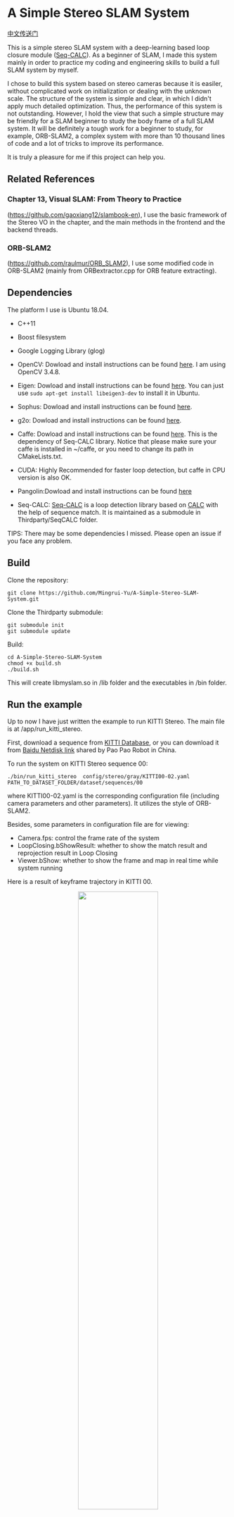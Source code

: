 # A Simple Stereo SLAM System

[中文传送门](https://www.cnblogs.com/MingruiYu/p/12634631.html)

This is a simple stereo SLAM system with a deep-learning based loop closure module ([Seq-CALC](https://github.com/Mingrui-Yu/Seq-CALC)). As a beginner of SLAM, I made this system mainly in order to practice my coding and engineering skills to build a full SLAM system by myself. 

I chose to build this system based on stereo cameras because it is easiler, without complicated work on initialization or dealing with the unknown scale. The structure of the system is simple and clear, in which I didn't apply much detailed optimization. Thus, the performance of this system is not outstanding. However, I hold the view that such a simple structure may be friendly for a SLAM beginner to study the body frame of a full SLAM system. It will be definitely a tough work for a beginner to study, for example,  ORB-SLAM2, a complex system with more than 10 thousand lines of code and a lot of tricks to improve its performance. 

It is truly a pleasure for me if this project can help you. 

## Related References

### Chapter 13, Visual SLAM: From Theory to Practice
(https://github.com/gaoxiang12/slambook-en), I use the basic framework of the Stereo VO in the chapter, and the main methods in the frontend and the backend threads.

### ORB-SLAM2
(https://github.com/raulmur/ORB_SLAM2), I use some modified code in ORB-SLAM2 (mainly from ORBextractor.cpp for ORB feature extracting). 

## Dependencies

The platform I use is Ubuntu 18.04.

* C++11
* Boost filesystem
* Google Logging Library (glog)

* OpenCV: Dowload and install instructions can be found [here](https://opencv.org/releases/). I am using OpenCV 3.4.8.

* Eigen: Dowload and install instructions can be found [here](https://opencv.org/releases/). You can just use 
``` sudo apt-get install libeigen3-dev ```
to install it in Ubuntu.

* Sophus: Dowload and install instructions can be found [here](https://github.com/strasdat/Sophus).

* g2o: Dowload and install instructions can be found [here](https://github.com/RainerKuemmerle/g2o).

* Caffe: Dowload and install instructions can be found [here](http://caffe.berkeleyvision.org/install_apt.html). This is the dependency of Seq-CALC library. Notice that please make sure your caffe is installed in ~/caffe, or you need to change its path in CMakeLists.txt.

* CUDA: Highly Recommended for faster loop detection, but caffe in CPU version is also OK.

*  Pangolin:Dowload and install instructions can be found [here](https://github.com/stevenlovegrove/Pangolin)

* Seq-CALC: [Seq-CALC](https://github.com/Mingrui-Yu/Seq-CALC) is a loop detection library based on [CALC](https://github.com/rpng/calc) with the help of sequence match. It is maintained as a submodule in Thirdparty/SeqCALC folder.


TIPS: There may be some dependencies I missed. Please open an issue if you face any problem.

## Build

Clone the repository:
```
git clone https://github.com/Mingrui-Yu/A-Simple-Stereo-SLAM-System.git
```

Clone the Thirdparty submodule:
```
git submodule init
git submodule update
```

Build:
```
cd A-Simple-Stereo-SLAM-System
chmod +x build.sh
./build.sh
```

This will create libmyslam.so in /lib folder and the executables in /bin folder.

## Run the example

Up to now I have just written the example to run KITTI Stereo. The main file is at /app/run_kitti_stereo.

First, download a sequence from [KITTI Database]( http://vision.in.tum.de/data/datasets/rgbd-dataset/download), or you can download it from [Baidu Netdisk link](https://www.sohu.com/a/219232053_715754) shared by Pao Pao Robot in China.

To run the system on KITTI Stereo sequence 00:
```
./bin/run_kitti_stereo  config/stereo/gray/KITTI00-02.yaml  PATH_TO_DATASET_FOLDER/dataset/sequences/00
```
where KITTI00-02.yaml is the corresponding configuration file (including camera parameters and other parameters). It utilizes the style of ORB-SLAM2. 

Besides, some parameters in configuration file are for viewing:
* Camera.fps: control the frame rate of the system
* LoopClosing.bShowResult: whether to show the match result and reprojection result in Loop Closing
* Viewer.bShow: whether to show the frame and map in real time while system running

Here is a result of keyframe trajectory in KITTI 00.

<div align=center><img src="https://img2020.cnblogs.com/blog/1921421/202004/1921421-20200404204617560-1899206987.png" width = "60%" /></div>

The system can run at a frame rate of around 50 frames per second (if the viewer is closed). If you don't need to undistort the images (such as in KITTI database), it can even accelerate to around 100 frames per second. (Run on a laptop with  i5-8265U(1.60GHz × 8) and no GPU)

# Brief Introduction

The system contains three thread:
* Frontend thread
* Backend thread
* LoopClosing thread

In Frontend, it will track the motion based on feature points and LK flow. If the number of tracked keypoints is lower than a thresold, it will detect new features and create a keyframe. Mappoints are created by triangulating the matched feature points in left/right images.

In Backend, it will maintain a global map and an local active map. The active map is like a sliding window, containing a fixed number of keyframes and observed mappoints. Optimization of the active map is done in Backend.

In LoopClosing, it will first try to detect a Candidate Loop KF of the Current KF using DeepLCD. If succeed, it will then match the keypoints in Candidate KF and Current KF, which is used to compute the correct pose of Current KF using PnP and g2o optimization. If the number of inliers is higher than a threshold, the loop detection will be considered as a success, and loop correction is applyed: first, it will correct the keyframe poses and mappoint positions in active map; second, a pose graph optimization of the global map will be applied.


***

There must be some mistakes in the project as I am just a newcomer to visual SLAM. Please open an issue if you find any problem, and I will be deeply grateful for your correction and advice.

**Both the system and the Seq-CALC library are parts of my underground thesis. More details will be added after my defense.**







